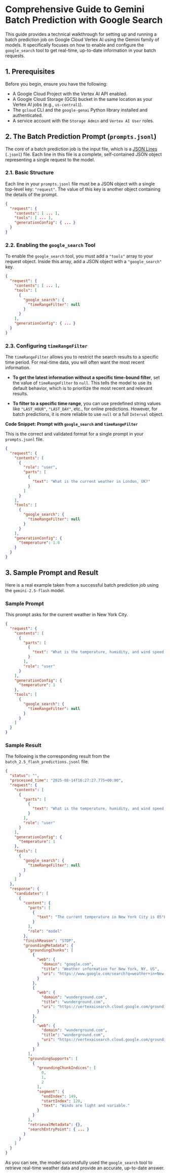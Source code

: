 # Comprehensive Guide to Gemini Batch Prediction with Google Search

This guide provides a technical walkthrough for setting up and running a batch prediction job on Google Cloud Vertex AI using the Gemini family of models. It specifically focuses on how to enable and configure the `google_search` tool to get real-time, up-to-date information in your batch requests.

## 1. Prerequisites

Before you begin, ensure you have the following:

*   A Google Cloud Project with the Vertex AI API enabled.
*   A Google Cloud Storage (GCS) bucket in the same location as your Vertex AI jobs (e.g., `us-central1`).
*   The `gcloud` CLI and the `google-genai` Python library installed and authenticated.
*   A service account with the `Storage Admin` and `Vertex AI User` roles.

## 2. The Batch Prediction Prompt (`prompts.jsonl`)

The core of a batch prediction job is the input file, which is a [JSON Lines](https://jsonlines.org/) (`.jsonl`) file. Each line in this file is a complete, self-contained JSON object representing a single request to the model.

### 2.1. Basic Structure

Each line in your `prompts.jsonl` file must be a JSON object with a single top-level key: `"request"`. The value of this key is another object containing the details of the prompt.

```json
{
  "request": {
    "contents": [ ... ],
    "tools": [ ... ],
    "generationConfig": { ... }
  }
}
```

### 2.2. Enabling the `google_search` Tool

To enable the `google_search` tool, you must add a `"tools"` array to your request object. Inside this array, add a JSON object with a `"google_search"` key.

```json
{
  "request": {
    "contents": [ ... ],
    "tools": [
      {
        "google_search": {
          "timeRangeFilter": null
        }
      }
    ],
    "generationConfig": { ... }
  }
}
```

### 2.3. Configuring `timeRangeFilter`

The `timeRangeFilter` allows you to restrict the search results to a specific time period. For real-time data, you will often want the most recent information.

*   **To get the latest information without a specific time-bound filter**, set the value of `timeRangeFilter` to `null`. This tells the model to use its default behavior, which is to prioritize the most recent and relevant results.

*   **To filter to a specific time range**, you can use predefined string values like `"LAST_HOUR"`, `"LAST_DAY"`, etc., for online predictions. However, for batch predictions, it is more reliable to use `null` or a full `Interval` object.

**Code Snippet: Prompt with `google_search` and `timeRangeFilter`**

This is the correct and validated format for a single prompt in your `prompts.jsonl` file.

```json
{
  "request": {
    "contents": [
      {
        "role": "user",
        "parts": [
          {
            "text": "What is the current weather in London, UK?"
          }
        ]
      }
    ],
    "tools": [
      {
        "google_search": {
          "timeRangeFilter": null
        }
      }
    ],
    "generationConfig": {
      "temperature": 1.0
    }
  }
}
```

## 3. Sample Prompt and Result

Here is a real example taken from a successful batch prediction job using the `gemini-2.5-flash` model.

### Sample Prompt

This prompt asks for the current weather in New York City.

```json
{
  "request": {
    "contents": [
      {
        "parts": [
          {
            "text": "What is the temperature, humidity, and wind speed in New York City right now?"
          }
        ],
        "role": "user"
      }
    ],
    "generationConfig": {
      "temperature": 1
    },
    "tools": [
      {
        "google_search": {
          "timeRangeFilter": null
        }
      }
    ]
  }
}
```

### Sample Result

The following is the corresponding result from the `batch_2.5_flash_predictions.jsonl` file.

```json
{
  "status": "",
  "processed_time": "2025-08-14T16:27:27.775+00:00",
  "request": {
    "contents": [
      {
        "parts": [
          {
            "text": "What is the temperature, humidity, and wind speed in New York City right now?"
          }
        ],
        "role": "user"
      }
    ],
    "generationConfig": {
      "temperature": 1
    },
    "tools": [
      {
        "google_search": {
          "timeRangeFilter": null
        }
      }
    ]
  },
  "response": {
    "candidates": [
      {
        "content": {
          "parts": [
            {
              "text": "The current temperature in New York City is 85°F (29°C), and it feels like 90°F (32°C). The humidity is around 62%. Winds are light and variable."
            }
          ],
          "role": "model"
        },
        "finishReason": "STOP",
        "groundingMetadata": {
          "groundingChunks": [
            {
              "web": {
                "domain": "google.com",
                "title": "Weather information for New York, NY, US",
                "uri": "https://www.google.com/search?q=weather+in+New York, NY,+US"
              }
            },
            {
              "web": {
                "domain": "wunderground.com",
                "title": "wunderground.com",
                "uri": "https://vertexaisearch.cloud.google.com/grounding-api-redirect/AUZIYQGoAnHCgy4y62gthEo5DWCFifb0-kQvejaAsr70_D51CWlaHVdEpWPCYi-h1Kc68Z7dUf7fEEL-dV7Dvshot18kRdhOHK1O94eztawRxzSosTL_beOQRi3jGteFzv5WtZ5kWqt3RIr4dvraKo5JMCMs6g=="
              }
            },
            {
              "web": {
                "domain": "wunderground.com",
                "title": "wunderground.com",
                "uri": "https://vertexaisearch.cloud.google.com/grounding-api-redirect/AUZIYQG3rY7m_4kyLjnEjKIEEstLv3MBn8YlrnQo-ke_WikRd_iUX3_eDpuhyazP8loUieWxaxhg_Na2qAHfCjzD_dW46tXu2zboqg3JFZvz6BuVHK7_8peHytKYUaE-u_bMMtoeCAn5YywK7G1IhERhl-U-kZo="
              }
            }
          ],
          "groundingSupports": [
            {
              "groundingChunkIndices": [
                0,
                1,
                2
              ],
              "segment": {
                "endIndex": 149,
                "startIndex": 120,
                "text": "Winds are light and variable."
              }
            }
          ],
          "retrievalMetadata": {},
          "searchEntryPoint": { ... }
        }
      }
    ]
  }
}
```

As you can see, the model successfully used the `google_search` tool to retrieve real-time weather data and provide an accurate, up-to-date answer.
